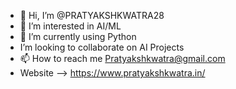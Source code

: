 - 👋 Hi, I’m @PRATYAKSHKWATRA28
- 👀 I’m interested in AI/ML
- 🌱 I’m currently using Python
- I’m looking to collaborate on AI Projects
- 📫 How to reach me Pratyakshkwatra@gmail.com
- Website --> https://www.pratyakshkwatra.in/

<!---
PRATYAKSHKWATRA28/PRATYAKSHKWATRA28 is a ✨ special ✨ repository because its `README.md` (this file) appears on your GitHub profile.
You can click the Preview link to take a look at your changes.
--->
